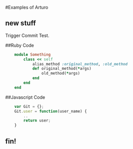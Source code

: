 #Examples of Arturo
## new stuff

Trigger Commit Test.

##Ruby Code
```ruby
    module Something
        class << self
            alias_method :original_method, :old_method
            def original_method(*args)
                old_method(*args)
            end
        end
    end
```
##Javascript Code
```javascript
    var Git = {};
    Git.user = function(user_name) {
        ..
        return user;
    }
```


## fin!
